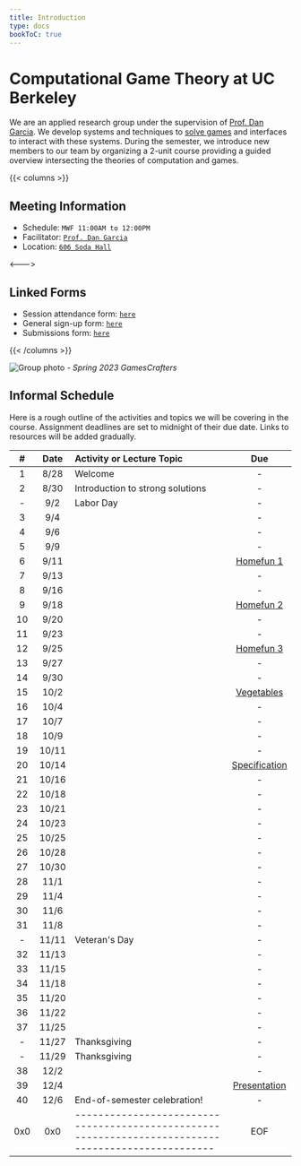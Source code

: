 ```yaml
---
title: Introduction
type: docs
bookToC: true
---
```


# **Computational Game Theory at UC Berkeley**

We are an applied research group under the supervision of [Prof. Dan Garcia](https://people.eecs.berkeley.edu/~ddgarcia/). We develop systems and techniques to [solve games](https://en.wikipedia.org/wiki/Solved_game) and interfaces to interact with these systems. During the semester, we introduce new members to our team by organizing a 2-unit course providing a guided overview intersecting the theories of computation and games.

{{< columns >}}

## **Meeting Information**

* Schedule: `MWF 11:00AM to 12:00PM`
* Facilitator: [`Prof. Dan Garcia`](https://people.eecs.berkeley.edu/~ddgarcia/)
* Location: [`606 Soda Hall`](https://www.google.com/maps/place/EECS+Computer+Science+Division+Soda+Hall/@37.8753164,-122.2589183,19.48z/data=!4m6!3m5!1s0x80857c23cec17a61:0xd6e1f085d0308711!8m2!3d37.8756714!4d-122.2585253!16s%2Fg%2F12hl2qncc?entry=ttu)

<--->

## **Linked Forms**

* Session attendance form: [`here`](https://forms.gle/89xuNuLGVwkovnRZ7)
* General sign-up form: [`here`](https://forms.gle/AmL3j1de9XDTSRrQ9)
* Submissions form: [`here`](https://forms.gle/M2RYf3aVRL4cmZLeA)


{{< /columns >}}

![Group photo](/group_photo.jpg)
*- Spring 2023 GamesCrafters*

## **Informal Schedule** 
Here is a rough outline of the activities and topics we will be covering in the course. Assignment deadlines are set to midnight of their due date. Links to resources will be added gradually.

| # | Date | Activity or Lecture Topic | Due |
| :-: | :-: | :- | :-: |
| 1 | 8/28 | Welcome | - |
| 2 | 8/30 | Introduction to strong solutions | - |
| - | 9/2 | Labor Day | - |
| 3 | 9/4 | | - |
| 4 | 9/6 | | - |
| 5 | 9/9 | | - |
| 6 | 9/11 | | [Homefun 1](main/assignments/homefun-1) |
| 7 | 9/13 | | - |
| 8 | 9/16 | | - |
| 9 | 9/18 | | [Homefun 2](main/assignments/homefun-2) |
| 10 | 9/20 | | - |
| 11 | 9/23 | | - |
| 12 | 9/25 | | [Homefun 3](main/assignments/homefun-3) |
| 13 | 9/27 | | - |
| 14 | 9/30 | | - |
| 15 | 10/2 | | [Vegetables](main/assignments/vegetables) |
| 16 | 10/4 | | - |
| 17 | 10/7 | | - |
| 18 | 10/9 | | - |
| 19 | 10/11 | | - |
| 20 | 10/14 | | [Specification](main/assignments/specification) |
| 21 | 10/16 | | - |
| 22 | 10/18 | | - |
| 23 | 10/21 | | - |
| 24 | 10/23 | | - |
| 25 | 10/25 | | - |
| 26 | 10/28 | | - |
| 27 | 10/30 | | - |
| 28 | 11/1 | | - |
| 29 | 11/4 | | - |
| 30 | 11/6 | | - |
| 31 | 11/8 | | - |
| - | 11/11 | Veteran's Day | - |
| 32 | 11/13 | | - |
| 33 | 11/15 | | - |
| 34 | 11/18 | | - |
| 35 | 11/20 | | - |
| 36 | 11/22 | | - |
| 37 | 11/25 | | - |
| - | 11/27 | Thanksgiving | - |
| - | 11/29 | Thanksgiving | - |
| 38 | 12/2 | | - |
| 39 | 12/4 | | [Presentation](main/assignments/presentation) |
| 40 | 12/6 | End-of-semester celebration! | - |
| 0x0 | 0x0 | --------------------------------------------------------------------------------------------------- | EOF |
